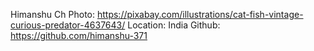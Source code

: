 Himanshu Ch
Photo: https://pixabay.com/illustrations/cat-fish-vintage-curious-predator-4637643/
Location: India 
Github: https://github.com/himanshu-371
